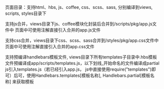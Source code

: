 页面目录：支持html、hbs, js、coffee, css、scss、sass, 分别编译到views, scripts, styles目录下

支持js合并，views目录下js、coffee模块化封装后合并到/scripts/pkg/app.js文件中
页面中可使用注解<!--@require "app/scripts/aio.js"-->直接引入合并的app.js文件

支持css合并，views目录下css、scss、sass合并到/styles/pkg/app.css文件中
页面中可使用注解<!--@require "app/styles/aio.css"-->直接引入合并的app.css文件


支持预编译handlebars模板文件, views目录下所有templates子目录中.hbs模板文件预编译成app/scripts/templates.js，以下划线_开始命名的文件编译成partial
js引入templates.js（若已经引入app.js， js中直接使用require("templates")即可）后可，使用Handlebars.templates[模板名称], Handlebars.partial[模板名称] 来获取模板
